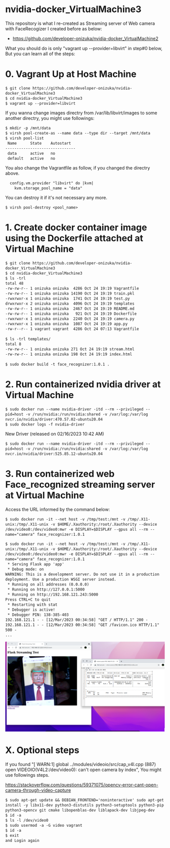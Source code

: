 # nvidia-docker_VirtualMachine3

This repository is what I re-created as Streaming server of Web camera with FaceRecogizer I created before as below: 
- https://github.com/developer-onizuka/nvidia-docker_VirtualMachine2

What you should do is only "vagrant up --provider=libvirt" in step#0 below, But you can learn all of the steps:

# 0. Vagrant Up at Host Machine
```
$ git clone https://github.com/developer-onizuka/nvidia-docker_VirtualMachine3
$ cd nvidia-docker_VirtualMachine3
$ vagrant up --provider=libvirt
```

If you wanna change images directry from /var/lib/libvirt/images to some another directry, you might use followings:
```
$ mkdir -p /mnt/data
$ virsh pool-create-as --name data --type dir --target /mnt/data
$ virsh pool-list
 Name      State    Autostart
-------------------------------
 data      active   no
 default   active   no
```

You also change the Vagrantfile as follow, if you changed the directry above.
```
  config.vm.provider "libvirt" do |kvm|
    kvm.storage_pool_name = "data"
```

You can destroy it if it's not necessary any more.
```
$ virsh pool-destroy <pool_name>
```

# 1. Create docker container image using the Dockerfile attached at Virtual Machine
```
$ git clone https://github.com/developer-onizuka/nvidia-docker_VirtualMachine3
$ cd nvidia-docker_VirtualMachine3
$ ls -trl
total 48
-rw-rw-r-- 1 onizuka onizuka  4286 Oct 24 19:19 Vagrantfile
-rw-rw-r-- 1 onizuka onizuka 14190 Oct 24 19:19 train.pkl
-rwxrwxr-x 1 onizuka onizuka  1741 Oct 24 19:19 test.py
drwxrwxr-x 2 onizuka onizuka  4096 Oct 24 19:19 templates
-rw-rw-r-- 1 onizuka onizuka  2467 Oct 24 19:19 README.md
-rw-rw-r-- 1 onizuka onizuka   921 Oct 24 19:19 Dockerfile
-rwxrwxr-x 1 onizuka onizuka  2240 Oct 24 19:19 camera.py
-rwxrwxr-x 1 onizuka onizuka  1087 Oct 24 19:19 app.py
-rw-r--r-- 1 vagrant vagrant  4286 Oct 24 07:13 Vagrantfile

$ ls -trl templates/
total 8
-rw-rw-r-- 1 onizuka onizuka 271 Oct 24 19:19 stream.html
-rw-rw-r-- 1 onizuka onizuka 198 Oct 24 19:19 index.html

$ sudo docker build -t face_recognizer:1.0.1 .
```

# 2. Run containerized nvidia driver at Virtual Machine
```
$ sudo docker run --name nvidia-driver -itd --rm --privileged --pid=host -v /run/nvidia:/run/nvidia:shared -v /var/log:/var/log  nvcr.io/nvidia/driver:470.57.02-ubuntu20.04
$ sudo docker logs -f nvidia-driver
```

New Driver (released on 02/16/2023 10:42 AM)
```
$ sudo docker run --name nvidia-driver -itd --rm --privileged --pid=host -v /run/nvidia:/run/nvidia:shared -v /var/log:/var/log  nvcr.io/nvidia/driver:525.85.12-ubuntu20.04
```

# 3. Run containerized web Face_recognized streaming server at Virtual Machine
Access the URL informed by the command below:
```
$ sudo docker run -it --net host -v /tmp/test:/mnt -v /tmp/.X11-unix:/tmp/.X11-unix -v $HOME/.Xauthority:/root/.Xauthority --device /dev/video0:/dev/video0:mwr -e DISPLAY=$DISPLAY --gpus all --rm --name="camera" face_recognizer:1.0.1
```

```
$ sudo docker run -it --net host -v /tmp/test:/mnt -v /tmp/.X11-unix:/tmp/.X11-unix -v $HOME/.Xauthority:/root/.Xauthority --device /dev/video0:/dev/video0:mwr -e DISPLAY=$DISPLAY --gpus all --rm --name="camera" face_recognizer:1.0.1
 * Serving Flask app 'app'
 * Debug mode: on
WARNING: This is a development server. Do not use it in a production deployment. Use a production WSGI server instead.
 * Running on all addresses (0.0.0.0)
 * Running on http://127.0.0.1:5000
 * Running on http://192.168.121.243:5000
Press CTRL+C to quit
 * Restarting with stat
 * Debugger is active!
 * Debugger PIN: 138-385-403
192.168.121.1 - - [12/Mar/2023 00:34:58] "GET / HTTP/1.1" 200 -
192.168.121.1 - - [12/Mar/2023 00:34:58] "GET /favicon.ico HTTP/1.1" 500 -
...
```

![example.png](https://github.com/developer-onizuka/nvidia-docker_VirtualMachine3/blob/main/example.png)

# X. Optional steps
If you found "[ WARN:1] global ../modules/videoio/src/cap_v4l.cpp (887) open VIDEOIO(V4L2:/dev/video0): can't open camera by index", You might use followings steps.

https://stackoverflow.com/questions/59371075/opencv-error-cant-open-camera-through-video-capture
```
$ sudo apt-get update && DEBIAN_FRONTEND='noninteractive' sudo apt-get install -y libx11-dev python3-distutils python3-setuptools python3-pip python3-opencv git cmake libopenblas-dev liblapack-dev libjpeg-dev
$ id -a
$ ls -l /dev/video0
$ sudo usermod -a -G video vagrant
$ id -a
$ exit 
and Login again
```
